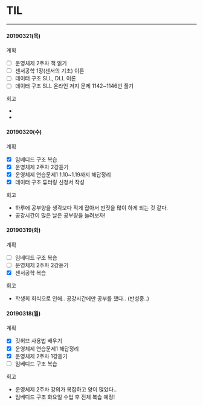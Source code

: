 # TIL

------

#### 20190321(목)

계획

- [ ] 운영체제 2주차 책 읽기
- [ ] 센서공학 1장(센서의 기초) 이론
- [ ] 데이터 구조 SLL, DLL 이론
- [ ] 데이터 구조 SLL 온라인 저지 문제 1142~1146번 풀기

회고

- 
- 



#### 20190320(수)

계획

- [x] 임베디드 구조 복습
- [x] 운영체제 2주차 2강듣기
- [x] 운영체제 연습문제1 1.10~1.19까지 해답정리
- [x] 데이터 구조 튜터링 신청서 작성

회고

- 하루에 공부양을 생각보다 적게 잡아서 딴짓을 많이 하게 되는 것 같다.
- 공강시간이 많은 날은 공부량을 늘려보자!



#### 20190319(화)

계획

- [ ] 임베디드 구조 복습
- [ ] 운영체제 2주차 2강듣기
- [x] 센서공학 복습

회고

- 학생회 회식으로 인해.. 공강시간에만 공부를 했다.. (반성중..)



#### 20190318(월)

계획

- [x] 깃허브 사용법 배우기
- [x] 운영체제 연습문제1 해답정리
- [x] 운영체제 2주차 1강듣기
- [ ] 임베디드 구조 복습

회고

- 운영체제 2주차 강의가 복잡하고 양이 많았다..
- 임베디드 구조 화요일 수업 후 전체 복습 예정!





